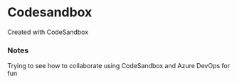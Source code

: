 # Codesandbox

Created with CodeSandbox

### Notes

Trying to see how to collaborate using CodeSandbox and Azure DevOps for fun
